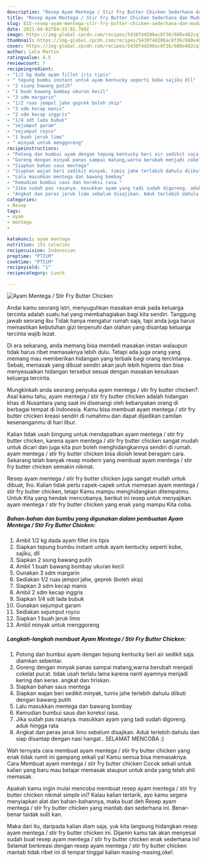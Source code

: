 ```yaml
---
description: "Resep Ayam Mentega / Stir Fry Butter Chicken Sederhana dan Mudah Dibuat"
title: "Resep Ayam Mentega / Stir Fry Butter Chicken Sederhana dan Mudah Dibuat"
slug: 615-resep-ayam-mentega-stir-fry-butter-chicken-sederhana-dan-mudah-dibuat
date: 2021-04-01T04:53:01.789Z
image: https://img-global.cpcdn.com/recipes/5430f4d206ac8f36/680x482cq70/ayam-mentega-stir-fry-butter-chicken-foto-resep-utama.jpg
thumbnail: https://img-global.cpcdn.com/recipes/5430f4d206ac8f36/680x482cq70/ayam-mentega-stir-fry-butter-chicken-foto-resep-utama.jpg
cover: https://img-global.cpcdn.com/recipes/5430f4d206ac8f36/680x482cq70/ayam-mentega-stir-fry-butter-chicken-foto-resep-utama.jpg
author: Lela Martin
ratingvalue: 4.5
reviewcount: 7
recipeingredient:
- "1/2 kg dada ayam fillet iris tipis"
- " tepung bumbu instant untuk ayam kentucky seperti kobe sajiku dll"
- "2 siung bawang putih"
- "1 buah bawang bombay ukuran kecil"
- "3 sdm margarin"
- "1/2 ruas jempol jahe geprek boleh skip"
- "3 sdm kecap manis"
- "2 sdm kecap inggris"
- "1/4 sdt lada bubuk"
- "sejumput garam"
- "sejumput royco"
- "1 buah jeruk limo"
- " minyak untuk menggoreng"
recipeinstructions:
- "Potong dan bumbui ayam dengan tepung kentucky beri air sedikit saja. diamkan sebentar."
- "Goreng dengan minyak panas sampai matang,warna berubah menjadi cokelat pucat. tidak usah terlalu lama karena nanti ayamnya menjadi kering dan keras. angkat dan tiriskan."
- "Siapkan bahan saus mentega"
- "Siapkan wajan beri sedikit minyak, tumis jahe terlebih dahulu diikuti dengan bawang putih"
- "Lalu masukkan mentega dan bawang bombay"
- "Kemudian bumbui saus dan koreksi rasa."
- "Jika sudah pas rasanya. masukkan ayam yang tadi sudah digoreng. aduk hingga rata"
- "Angkat dan peras jeruk limo sebelum disajikan. Aduk terlebih dahulu dan siap disantap dengan nasi hangat.. SELAMAT MENCOBA :)"
categories:
- Resep
tags:
- ayam
- mentega
- 

katakunci: ayam mentega  
nutrition: 151 calories
recipecuisine: Indonesian
preptime: "PT31M"
cooktime: "PT51M"
recipeyield: "1"
recipecategory: Lunch

---
```



![Ayam Mentega / Stir Fry Butter Chicken](https://img-global.cpcdn.com/recipes/5430f4d206ac8f36/680x482cq70/ayam-mentega-stir-fry-butter-chicken-foto-resep-utama.jpg)

Andai kamu seorang istri, menyuguhkan masakan enak pada keluarga tercinta adalah suatu hal yang membahagiakan bagi kita sendiri. Tanggung jawab seorang ibu Tidak hanya mengatur rumah saja, tapi anda juga harus memastikan kebutuhan gizi terpenuhi dan olahan yang disantap keluarga tercinta wajib lezat.

Di era  sekarang, anda memang bisa membeli masakan instan walaupun tidak harus ribet memasaknya lebih dulu. Tetapi ada juga orang yang memang mau memberikan hidangan yang terbaik bagi orang tercintanya. Sebab, memasak yang dibuat sendiri akan jauh lebih higienis dan bisa menyesuaikan hidangan tersebut sesuai dengan masakan kesukaan keluarga tercinta. 



Mungkinkah anda seorang penyuka ayam mentega / stir fry butter chicken?. Asal kamu tahu, ayam mentega / stir fry butter chicken adalah hidangan khas di Nusantara yang saat ini disenangi oleh kebanyakan orang di berbagai tempat di Indonesia. Kamu bisa membuat ayam mentega / stir fry butter chicken kreasi sendiri di rumahmu dan dapat dijadikan camilan kesenanganmu di hari libur.

Kalian tidak usah bingung untuk mendapatkan ayam mentega / stir fry butter chicken, karena ayam mentega / stir fry butter chicken sangat mudah untuk dicari dan juga kita pun boleh menghidangkannya sendiri di rumah. ayam mentega / stir fry butter chicken bisa diolah lewat beragam cara. Sekarang telah banyak resep modern yang membuat ayam mentega / stir fry butter chicken semakin nikmat.

Resep ayam mentega / stir fry butter chicken juga sangat mudah untuk dibuat, lho. Kalian tidak perlu capek-capek untuk memesan ayam mentega / stir fry butter chicken, tetapi Kamu mampu menghidangkan ditempatmu. Untuk Kita yang hendak mencobanya, berikut ini resep untuk menyajikan ayam mentega / stir fry butter chicken yang enak yang mampu Kita coba.

<!--inarticleads1-->

##### Bahan-bahan dan bumbu yang digunakan dalam pembuatan Ayam Mentega / Stir Fry Butter Chicken:

1. Ambil 1/2 kg dada ayam fillet iris tipis
1. Siapkan  tepung bumbu instant untuk ayam kentucky seperti kobe, sajiku, dll
1. Siapkan 2 siung bawang putih
1. Ambil 1 buah bawang bombay ukuran kecil
1. Gunakan 3 sdm margarin
1. Sediakan 1/2 ruas jempol jahe, geprek (boleh skip)
1. Siapkan 3 sdm kecap manis
1. Ambil 2 sdm kecap inggris
1. Siapkan 1/4 sdt lada bubuk
1. Gunakan sejumput garam
1. Sediakan sejumput royco
1. Siapkan 1 buah jeruk limo
1. Ambil  minyak untuk menggoreng




<!--inarticleads2-->

##### Langkah-langkah membuat Ayam Mentega / Stir Fry Butter Chicken:

1. Potong dan bumbui ayam dengan tepung kentucky beri air sedikit saja. diamkan sebentar.
1. Goreng dengan minyak panas sampai matang,warna berubah menjadi cokelat pucat. tidak usah terlalu lama karena nanti ayamnya menjadi kering dan keras. angkat dan tiriskan.
1. Siapkan bahan saus mentega
1. Siapkan wajan beri sedikit minyak, tumis jahe terlebih dahulu diikuti dengan bawang putih
1. Lalu masukkan mentega dan bawang bombay
1. Kemudian bumbui saus dan koreksi rasa.
1. Jika sudah pas rasanya. masukkan ayam yang tadi sudah digoreng. aduk hingga rata
1. Angkat dan peras jeruk limo sebelum disajikan. Aduk terlebih dahulu dan siap disantap dengan nasi hangat.. SELAMAT MENCOBA :)




Wah ternyata cara membuat ayam mentega / stir fry butter chicken yang enak tidak rumit ini gampang sekali ya! Kamu semua bisa memasaknya. Cara Membuat ayam mentega / stir fry butter chicken Cocok sekali untuk kalian yang baru mau belajar memasak ataupun untuk anda yang telah ahli memasak.

Apakah kamu ingin mulai mencoba membuat resep ayam mentega / stir fry butter chicken nikmat simple ini? Kalau kalian tertarik, ayo kamu segera menyiapkan alat dan bahan-bahannya, maka buat deh Resep ayam mentega / stir fry butter chicken yang mantab dan sederhana ini. Benar-benar taidak sulit kan. 

Maka dari itu, daripada kalian diam saja, yuk kita langsung hidangkan resep ayam mentega / stir fry butter chicken ini. Dijamin kamu tak akan menyesal sudah buat resep ayam mentega / stir fry butter chicken enak sederhana ini! Selamat berkreasi dengan resep ayam mentega / stir fry butter chicken mantab tidak ribet ini di tempat tinggal kalian masing-masing,oke!.

